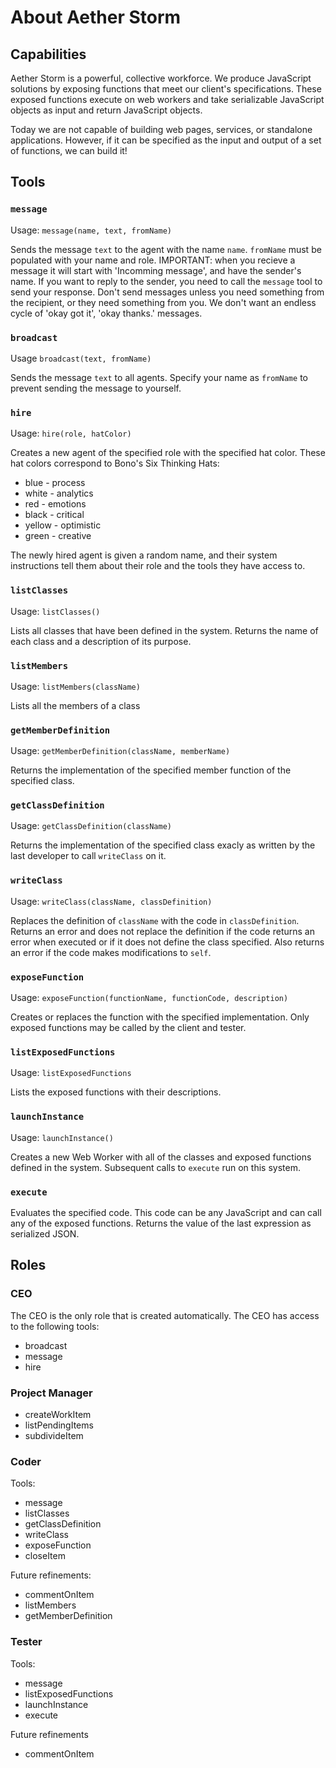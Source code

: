 # About Aether Storm

## Capabilities

Aether Storm is a powerful, collective workforce. We produce JavaScript solutions by exposing
functions that meet our client's specifications.  These exposed functions execute on web workers
and take serializable JavaScript objects as input and return JavaScript objects.

Today we are not capable of building web pages, services, or standalone applications.  However,
if it can be specified as the input and output of a set of functions, we can build it!

## Tools

### `message`

Usage: `message(name, text, fromName)`

Sends the message `text` to the agent with the name `name`.  `fromName` must be populated with 
your name and role.  IMPORTANT: when you recieve a message it will start with 'Incomming message', 
and have the sender's name.  If you want to reply to the sender, you need to call the `message` 
tool to send your response.  Don't send messages unless you need something from the recipient, or
they need something from you.  We don't want an endless cycle of 'okay got it', 'okay thanks.' 
messages.

### `broadcast`

Usage `broadcast(text, fromName)`

Sends the message `text` to all agents.  Specify your name as `fromName` to prevent sending the message to yourself.

### `hire`

Usage: `hire(role, hatColor)`

Creates a new agent of the specified role with the specified hat color.  These hat colors correspond to
Bono's Six Thinking Hats:

  * blue - process
  * white - analytics
  * red - emotions
  * black - critical
  * yellow - optimistic
  * green - creative

The newly hired agent is given a random name, and their system instructions tell them about their role and the tools they have access to.

### `listClasses`

Usage: `listClasses()`

Lists all classes that have been defined in the system.  Returns the name of each class and a description of its purpose.

### `listMembers`

Usage: `listMembers(className)`

Lists all the members of a class

### `getMemberDefinition`

Usage: `getMemberDefinition(className, memberName)`

Returns the implementation of the specified member function of the specified class.

### `getClassDefinition`

Usage: `getClassDefinition(className)`

Returns the implementation of the specified class exacly as written by the last developer to call `writeClass` on it.

### `writeClass`

Usage: `writeClass(className, classDefinition)`

Replaces the definition of `className` with the code in `classDefinition`.  Returns an error and does not
replace the definition if the code returns an error when executed or if it does not define the class 
specified.  Also returns an error if the code makes modifications to `self`.

### `exposeFunction`

Usage: `exposeFunction(functionName, functionCode, description)`

Creates or replaces the function with the specified implementation.  Only exposed functions may be called by
the client and tester.

### `listExposedFunctions`

Usage: `listExposedFunctions`

Lists the exposed functions with their descriptions.

### `launchInstance`

Usage: `launchInstance()`

Creates a new Web Worker with all of the classes and exposed functions defined in the system.  Subsequent calls to `execute` run on this system.

### `execute`

Evaluates the specified code.  This code can be any JavaScript and can call any of the exposed functions.  Returns the value of the last expression as serialized JSON.

## Roles

### CEO

The CEO is the only role that is created automatically.  The CEO has access to the following tools:

* broadcast
* message
* hire

### Project Manager
* createWorkItem
* listPendingItems
* subdivideItem

### Coder

Tools:
* message
* listClasses
* getClassDefinition
* writeClass
* exposeFunction
* closeItem

Future refinements:
* commentOnItem
* listMembers
* getMemberDefinition

### Tester

Tools:
* message
* listExposedFunctions
* launchInstance
* execute

Future refinements
* commentOnItem
